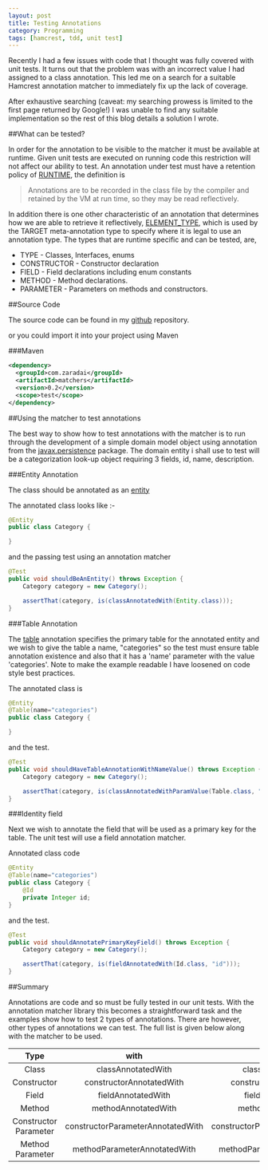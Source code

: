 ```yaml
---
layout: post
title: Testing Annotations
category: Programming
tags: [hamcrest, tdd, unit test]
---
```


Recently I had a few issues with code that I thought was fully covered with unit tests.  It turns out that the problem was with an incorrect value I had
assigned to a class annotation.  This led me on a search for a suitable Hamcrest annotation matcher to immediately fix up the lack of coverage.

After exhaustive searching (caveat: my searching prowess is limited to the first page returned by Google!) I was unable to find any suitable implementation so
the rest of this blog details a solution I wrote.

##What can be tested?


In order for the annotation to be visible to the matcher it must be available at runtime. Given unit tests are executed on running code this restriction will
not affect our ability to test.  An annotation under test must have a retention policy of [RUNTIME](http://docs.oracle.com/javase/7/docs/api/java/lang/annotation/RetentionPolicy.html#RUNTIME),
the definition is

> Annotations are to be recorded in the class file by the compiler and retained by the VM at run time, so they may be read reflectively.

In addition there is one other characteristic of an annotation that determines how we are able to retrieve it reflectively, [ELEMENT_TYPE](http://docs.oracle.com/javase/7/docs/api/java/lang/annotation/ElementType.html),
which is used by the TARGET meta-annotation type to specify where it is legal to use an annotation type. The types that are runtime specific and can be tested,
are,

* TYPE - Classes, Interfaces, enums
* CONSTRUCTOR - Constructor declaration
* FIELD - Field declarations including enum constants
* METHOD - Method declarations.
* PARAMETER - Parameters on methods and constructors.

##Source Code

The source code can be found in my [github](https://github.com/zaradai/matchers) repository.

or you could import it into your project using Maven

###Maven

```xml
<dependency>
  <groupId>com.zaradai</groupId>
  <artifactId>matchers</artifactId>
  <version>0.2</version>
  <scope>test</scope>
</dependency>
```

##Using the matcher to test annotations


The best way to show how to test annotations with the matcher is to run through the development of a simple domain model object using annotation from the
[javax.persistence](http://javax.persistence) package.  The domain entity i shall use to test will be a categorization look-up object requiring 3 fields, id, name, description.

###Entity Annotation

The class should be annotated as an [entity](http://docs.oracle.com/javaee/7/api/javax/persistence/Entity.html)

The annotated class looks like :-

```java
@Entity
public class Category {

}
```

and the passing test using an annotation matcher

```java
@Test
public void shouldBeAnEntity() throws Exception {
    Category category = new Category();

    assertThat(category, is(classAnnotatedWith(Entity.class)));
}
```

###Table Annotation

The [table](http://docs.oracle.com/javaee/7/api/javax/persistence/Table.html) annotation specifies the primary table for the annotated entity and we wish to
give the table a name, "categories" so the test must ensure table annotation existence and also that it has a 'name' parameter with the value 'categories'.
Note to make the example readable I have loosened on code style best practices.

The annotated class is

```java
@Entity
@Table(name="categories")
public class Category {

}
```

and the test.

```java
@Test
public void shouldHaveTableAnnotationWithNameValue() throws Exception {
    Category category = new Category();

    assertThat(category, is(classAnnotatedWithParamValue(Table.class, "name", is("categories"))));
}
```

###Identity field

Next we wish to annotate the field that will be used as a primary key for the table.  The unit test will use a field annotation matcher.

Annotated class code

```java
@Entity
@Table(name="categories")
public class Category {
    @Id
    private Integer id;
}
```

and the test.

```java
@Test
public void shouldAnnotatePrimaryKeyField() throws Exception {
    Category category = new Category();

    assertThat(category, is(fieldAnnotatedWith(Id.class, "id")));
}
```

##Summary

Annotations are code and so must be fully tested in our unit tests.  With the annotation matcher library this becomes a straightforward task and the examples
show how to test 2 types of annotations.  There are however, other types of annotations we can test. The full list is given below along with the matcher to be
used.

| Type | with | withParam | withParamValue |
|:----:|:----:|:---------:|:--------------:|
|Class|classAnnotatedWith|classAnnotatedWithParam|classAnnotatedWithParamValue|
|Constructor|constructorAnnotatedWith|constructorAnnotatedWithParam|constructorAnnotatedWithParamValue|
|Field|fieldAnnotatedWith|fieldAnnotatedWithParam|fieldAnnotatedWithParamValue|
|Method|methodAnnotatedWith|methodAnnotatedWithParam|methodAnnotatedWithParamValue|
|Constructor Parameter|constructorParameterAnnotatedWith|constructorParameterAnnotatedWithParam|constructorParameterAnnotatedWithParamValue|
|Method Parameter|methodParameterAnnotatedWith|methodParameterAnnotatedWithParam|methodParameterAnnotatedWithParamValue|


